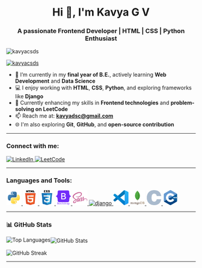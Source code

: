 <h1 align="center">Hi 👋, I'm Kavya G V</h1>
<h3 align="center">A passionate Frontend Developer | HTML | CSS | Python Enthusiast</h3>

<p align="left">
  <img src="https://komarev.com/ghpvc/?username=kavyacsds&label=Profile%20views&color=0e75b6&style=flat" alt="kavyacsds" />
</p>

<p align="left">
  <a href="https://github.com/ryo-ma/github-profile-trophy">
    <img src="https://github-profile-trophy.vercel.app/?username=kavyacsds" alt="kavyacsds" />
  </a>
</p>

- 🌱 I’m currently in my **final year of B.E.**, actively learning **Web Development** and **Data Science**  
- 💻 I enjoy working with **HTML**, **CSS**, **Python**, and exploring frameworks like **Django**  
- 🎯 Currently enhancing my skills in **Frontend technologies** and **problem-solving on LeetCode**  
- 📫 Reach me at: **kavyadsc@gmail.com**  
- 🌐 I'm also exploring **Git**, **GitHub**, and **open-source contribution**

---

<h3 align="left">Connect with me:</h3>
<p align="left">
  <a href="https://www.linkedin.com/in/kavyagv2004/" target="_blank">
    <img src="https://img.shields.io/badge/LinkedIn-Kavya%20G%20V-blue?logo=linkedin&style=for-the-badge" alt="LinkedIn" />
  </a>
  <a href="https://leetcode.com/u/2MZe7GDRz6/" target="_blank">
    <img src="https://img.shields.io/badge/LeetCode-Profile-orange?logo=leetcode&style=for-the-badge" alt="LeetCode" />
  </a>
</p>

---

<h3 align="left">Languages and Tools:</h3>
<p align="left">
  <a href="https://www.python.org" target="_blank" rel="noreferrer">
    <img src="https://raw.githubusercontent.com/devicons/devicon/master/icons/python/python-original.svg" alt="python" width="40" height="40"/>
  </a>
  <a href="https://www.w3.org/html/" target="_blank" rel="noreferrer">
    <img src="https://raw.githubusercontent.com/devicons/devicon/master/icons/html5/html5-original-wordmark.svg" alt="html5" width="40" height="40"/>
  </a>
  <a href="https://www.w3schools.com/css/" target="_blank" rel="noreferrer">
    <img src="https://raw.githubusercontent.com/devicons/devicon/master/icons/css3/css3-original-wordmark.svg" alt="css3" width="40" height="40"/>
  </a>
  <a href="https://getbootstrap.com" target="_blank" rel="noreferrer">
    <img src="https://raw.githubusercontent.com/devicons/devicon/master/icons/bootstrap/bootstrap-plain-wordmark.svg" alt="bootstrap" width="40" height="40"/>
  </a>
  <a href="https://sass-lang.com" target="_blank" rel="noreferrer">
    <img src="https://raw.githubusercontent.com/devicons/devicon/master/icons/sass/sass-original.svg" alt="sass" width="40" height="40"/>
  </a>
  <a href="https://www.djangoproject.com/" target="_blank" rel="noreferrer">
    <img src="https://cdn.worldvectorlogo.com/logos/django.svg" alt="django" width="40" height="40"/>
  </a>
  <a href="https://code.visualstudio.com/" target="_blank" rel="noreferrer">
    <img src="https://raw.githubusercontent.com/devicons/devicon/master/icons/vscode/vscode-original.svg" alt="vscode" width="40" height="40"/>
  </a>
  <a href="https://www.mongodb.com/" target="_blank" rel="noreferrer">
    <img src="https://raw.githubusercontent.com/devicons/devicon/master/icons/mongodb/mongodb-original-wordmark.svg" alt="mongodb" width="40" height="40"/>
  </a>
  <a href="https://www.cprogramming.com/" target="_blank" rel="noreferrer">
    <img src="https://raw.githubusercontent.com/devicons/devicon/master/icons/c/c-original.svg" alt="c" width="40" height="40"/>
  </a>
  <a href="https://www.w3schools.com/cpp/" target="_blank" rel="noreferrer">
    <img src="https://raw.githubusercontent.com/devicons/devicon/master/icons/cplusplus/cplusplus-original.svg" alt="cplusplus" width="40" height="40"/>
  </a>
</p>

---

<h3>📊 GitHub Stats</h3>

<p>
  <img align="left" src="https://github-readme-stats.vercel.app/api/top-langs?username=kavyacsds&show_icons=true&locale=en&layout=compact" alt="Top Languages" />
</p>

<p>
  <img align="center" src="https://github-readme-stats.vercel.app/api?username=kavyacsds&show_icons=true&locale=en" alt="GitHub Stats" />
</p>

<p>
  <img align="center" src="https://github-readme-streak-stats.herokuapp.com/?user=kavyacsds&" alt="GitHub Streak" />
</p>

---

<!---
kavyacsds/kavyacsds is a ✨ special ✨ repository because its `README.md` (this file) appears on your GitHub profile.
You can click the Preview link to take a look at your changes.
--->
